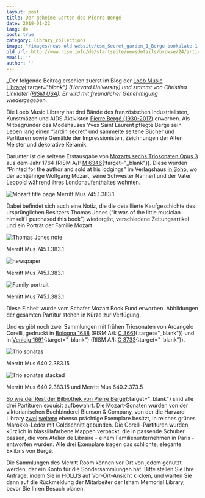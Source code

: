 ```yaml
---
layout: post
title: Der geheime Garten des Pierre Bergé
date: 2018-01-22
lang: de
post: true
category: library_collections
image: "/images/news-old-website/csm_Secret_garden_1_Berge-bookplate-1-676x371_05311e7fa5.jpg"
old_url: http://www.rism.info/de/startseite/newsdetails/browse/24/article/64/the-secret-garden-of-pierre-berge.html
email: ''
author: ''
---
```


_Der folgende Beitrag erschien zuerst im Blog der [Loeb Music Library](http://blogs.harvard.edu/loebmusic/2018/01/02/the-secret-garden-of-pierre-berge/){:target="_blank"} (Harvard University) und stammt von Christina Linklater ([RISM USA](http://us.rism.info/index.php?id=47)). Er wird mit freundlicher Genehmigung wiedergegeben._

Die Loeb Music Library hat drei Bände des französischen Industrialisten, Kunstmäzen und AIDS Aktivisten [Pierre Bergé (1930-2017)](https://www.nytimes.com/2017/09/08/style/pierre-berge-yves-saint-laurent-dead.html?_r=0) erworben. Als Mitbegründer des Modehauses Yves Saint Laurent pflegte Bergé sein Leben lang einen “jardin secret” und sammelte seltene Bücher und Partituren sowie Gemälde der Impressionisten, Zeichnungen der Alten Meister und dekorative Keramik.

Darunter ist die seltene Erstausgabe von [Mozarts sechs Triosonaten Opus 3](http://id.lib.harvard.edu/aleph/015053445/catalog) aus dem Jahr 1764 (RISM A/I: [M 6346](https://opac.rism.info/search?id=00000990044880){:target="_blank"}). Diese wurden “Printed for the author and sold at his lodgings” im Verlagshaus [in Soho](https://en.wikipedia.org/wiki/20_Frith_Street), wo der achtjährige Wolfgang Mozart, seine Schwester Nannerl und der Vater Leopold während ihres Londonaufenthaltes wohnten.

![Mozart title page](/resources-old-website/news/Secret_garden_2_Mozart-title-page-676x901.jpg)
Merritt Mus 745.1.383.1

Dabei befindet sich auch eine Notiz, die die detaillierte Kaufgeschichte des ursprünglichen Besitzers Thomas Jones (“It was of the little musician himself I purchased this book”) wiedergibt, verschiedene Zeitungsartikel und ein Porträt der Familie Mozart.


![Thomas Jones note](/resources-old-website/news/Secret_garden_3_Thomas-Jones-note-676x277.jpg)

Merritt Mus 745.1.383.1

![newspaper](/resources-old-website/news/Secret_garden_4_Newspaper-ad-676x667.jpg)

Merritt Mus 745.1.383.1

![Family portrait](/resources-old-website/news/Secret_garden_5_Family-portrait-676x949.jpg)

Merritt Mus 745.1.383.1

Diese Einheit wurde vom Schafer Mozart Book Fund erworben. Abbildungen der gesamten Partitur stehen in Kürze zur Verfügung.

Und es gibt noch zwei Sammlungen mit frühen Triosonaten von Arcangelo Corelli, gedruckt in [Bologna 1688](http://id.lib.harvard.edu/aleph/015053434/catalog) (RISM A/I: [C 3661](https://opac.rism.info/search?id=00000990011046){:target="_blank"}) und in [Venidig 1691](http://id.lib.harvard.edu/aleph/015053440/catalog){:target="_blank"} (RISM A/I: [C 3733](https://opac.rism.info/search?id=00000990011118){:target="_blank"}).


![Trio sonatas](/resources-old-website/news/Secret_garden_6_Trio-sonatas-title-page-676x480.jpg)

Merritt Mus 640.2.383.15

![Trio sonatas stacked](/resources-old-website/news/Secret_garden_7_Trio-sonatas-stacked-676x507.jpg)

Merritt Mus 640.2.383.15 und Merritt Mus 640.2.373.5

[So wie der Rest der Bilbiothek von Pierre Bergé](http://www.labibliothequedepierreberge.com/en/video/conversation-with-pierre-berge-by-umberto-eco/){:target="_blank"} sind alle drei Partituren exquisit aufbewahrt. Die Mozart-Sonaten wurden von der viktorianischen Buchbinderei Blunson & Company, von der die Harvard Library [zwei](http://id.lib.harvard.edu/aleph/009598193/catalog) [weitere](http://id.lib.harvard.edu/aleph/009686040/catalog) ebenso prächtige Exemplare besitzt, in reiches grünes Marokko-Leder mit Goldschnitt gebunden. Die Corelli-Partituren wurden kürzlich in blasslilafarbene Mappen verpackt, die in passende Schuber passen, die vom Atelier de Libraire - einem Familienunternehmen in Paris - entworfen wurden. Alle drei Exemplare tragen das schlichte, elegante Exlibris von Bergé.  

Die Sammlungen des Merritt Room können vor Ort von jedem genutzt werden, der ein Konto für die Sondersammlungen hat. Bitte stellen Sie Ihre Anfrage, indem Sie in HOLLIS auf Vor-Ort-Ansicht klicken, und warten Sie dann auf die Rückmeldung der Mitarbeiter der Isham Memorial Library, bevor Sie Ihren Besuch planen.
